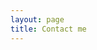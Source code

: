 ```yaml
---
layout: page
title: Contact me
---
```


<html>
    <head>
        <style>
            #chartdiv {
                width: 100%;
                height: 320px;
            }
            .map-marker {
                margin-left: -5px;
                margin-top: -5px;
            }
            .map-marker.map-clickable {
                cursor: pointer;
            }
            .pulse {
                width: 0px;
                height: 0px;
                border: 0px solid #f7f14c;
                -webkit-border-radius: 30px;
                -moz-border-radius: 30px;
                border-radius: 30px;
                background-color: #716f42;
                z-index: 10;
                position: absolute;
          }
          .map-marker .dot {
                border: 10px solid #FFFFFF;
                background: transparent;
                -webkit-border-radius: 100px;
                -moz-border-radius: 100px;
                border-radius: 100px;
                height: 40px;
                width: 40px;
                -webkit-animation: pulse 0s ease-out;
                -moz-animation: pulse 0s ease-out;
                animation: pulse 1s ease-out;
                -webkit-animation-iteration-count: infinite;
                -moz-animation-iteration-count: infinite;
                animation-iteration-count: infinite;
                position: absolute;
                top: -25px;
                left: -25px;
                z-index: 1;
                opacity: 0;
        }
        @-moz-keyframes pulse {
               0% {
                  -moz-transform: scale(0);
                  opacity: 0.0;
               }
               25% {
                  -moz-transform: scale(0);
                  opacity: 0.1;
               }
               50% {
                  -moz-transform: scale(0.1);
                  opacity: 0.3;
               }
               75% {
                  -moz-transform: scale(0.5);
                  opacity: 0.5;
               }
               100% {
                  -moz-transform: scale(1);
                  opacity: 0.0;
               }
        }
        @-webkit-keyframes "pulse" {
               0% {
                  -webkit-transform: scale(0);
                  opacity: 0.0;
               }
               25% {
                  -webkit-transform: scale(0);
                  opacity: 0.1;
               }
               50% {
                  -webkit-transform: scale(0.1);
                  opacity: 0.3;
               }
               75% {
                  -webkit-transform: scale(0.5);
                  opacity: 0.5;
               }
               100% {
                  -webkit-transform: scale(1);
                  opacity: 0.0;
               }
        }
        </style>
    </head>
    <body>
    <script src="https://www.amcharts.com/lib/3/ammap.js"></script>
    <script src="https://www.amcharts.com/lib/3/maps/js/worldLow.js"></script>
    <script src="https://www.amcharts.com/lib/3/themes/light.js"></script>
    <script>
    // svg path for target icon
    var targetSVG = "M9,0C4.029,0,0,4.029,0,9s4.029,9,9,9s9-4.029,9-9S13.971,0,9,0z M9,15.93 c-3.83,0-6.93-3.1-6.93-6.93S5.17,2.07,9,2.07s6.93,3.1,6.93,6.93S12.83,15.93,9,15.93 M12.5,9c0,1.933-1.567,3.5-3.5,3.5S5.5,10.933,5.5,9S7.067,5.5,9,5.5 S12.5,7.067,12.5,9z";

    var map = AmCharts.makeChart( "chartdiv", {
      "type": "map",
      "theme": "light",
      "dragMap": true,
      "projection": "miller",
      "mouseWheelZoomEnabled": true,
      "showBalloonOnSelectedObject": true,
      "backgroundAlpha": 1,
      "backgroundColor": "#000",

      "dataProvider": {
        "map": "worldLow",
        "zoomLevel": 1,
        "zoomLongitude": 10.685223,
        "zoomLatitude": 25.0,
        <!-- "getAreasFromMap": true, -->

        "lines": [
            {"latitudes": [ 29.9948936 , 30.341304 ], "longitudes": [ 112.660802 , 112.212773 ]},
            {"latitudes": [ 30.341304 , 30.5390822 ], "longitudes": [ 112.212773 , 114.3527662 ]},
            {"latitudes": [ 30.5390822 , 39.9869171 ], "longitudes": [ 114.3527662 , 116.3036799 ]},
            {"latitudes": [ 39.9869171 , 22.337857 ], "longitudes": [ 116.3036799 , 114.181962 ]}
        ],

        "images": [
        <!-- resident -->
        {"type": "circle", "title": "Xinguancun", "latitude": 29.9948936, "longitude": 112.660802, "scale": 0.3, "color": "#FF0000"},
        {"type": "circle", "title": "Jingzhou", "latitude": 30.341304, "longitude": 112.212773, "scale": 0.3, "color": "#FF0000"},
        {"svgPath": targetSVG, "title": "Wuhan", "latitude": 30.5390822, "longitude": 114.3527662, "scale": 0.3, "color": "#FF0000"},
        {"svgPath": targetSVG, "title": "Beijing", "latitude": 39.9869171, "longitude": 116.3036799, "scale": 0.3, "color": "#FF0000"},
        {"svgPath": targetSVG, "title": "Hong Kong", "latitude": 22.337857, "longitude": 114.181962, "scale": 0.5, "color": "#FF0000"},
        {"svgPath": targetSVG, "title": "Corvallis", "latitude": 44.5637844, "longitude": -123.2816383, "scale": 0.5, "color": "#FFFF00"},
        {"type": "circle", "title": "Honolulu", "latitude": 21.2961421, "longitude": -157.8197537, "scale": 0.2},
        {"type": "circle", "title": "Soeul", "latitude": 37.56171, "longitude": 126.969821, "scale": 0.2},
        {"type": "circle", "title": "Chiasso", "latitude": 45.833905, "longitude": 9.032748, "scale": 0.2},
        {"type": "circle", "title": "Como", "latitude": 45.818056, "longitude": 9.066017, "scale": 0.2},
        {"type": "circle", "title": "Venice", "latitude": 45.43086, "longitude": 12.334162, "scale": 0.2},
        {"type": "circle", "title": "Florence", "latitude": 43.768844, "longitude": 11.25357, "scale": 0.2},
        {"type": "circle", "title": "Milan", "latitude": 45.462403, "longitude": 9.186216, "scale": 0.2},
        {"type": "circle", "title": "Prague", "latitude": 50.0598054, "longitude": 14.3251976, "scale": 0.2},
        {"type": "circle", "title": "Karlovy Vary", "latitude": 50.23022, "longitude": 12.867841, "scale": 0.2},
        {"type": "circle", "title": "Český Krumlov", "latitude": 48.973443, "longitude": 14.472547, "scale": 0.2},
        {"type": "circle", "title": "Ceske Budejovice", "latitude": 48.809801, "longitude": 14.314063, "scale": 0.2},
        {"type": "circle", "title": "Yichang", "latitude": 30.685358, "longitude": 111.267151, "scale": 0.2},
        {"type": "circle", "title": "Xiangyang", "latitude": 31.931969, "longitude": 112.929498, "scale": 0.2},
        {"type": "circle", "title": "Chengdu", "latitude": 30.584186, "longitude": 104.056221, "scale": 0.2},
        {"type": "circle", "title": "Shenyang", "latitude": 41.795374, "longitude": 123.429275, "scale": 0.2},
        {"type": "circle", "title": "Chongming Island", "latitude": 31.623527, "longitude": 121.396618, "scale": 0.2},
        {"type": "circle", "title": "Shanghai", "latitude": 31.227287, "longitude": 121.459633, "scale": 0.2},
        {"type": "circle", "title": "Heaven Lake", "latitude": 42.021411, "longitude": 128.060149, "scale": 0.2},
        {"type": "circle", "title": "Changchun", "latitude": 43.822262, "longitude": 125.324109, "scale": 0.2},
        {"type": "circle", "title": "Yanbian Antu", "latitude": 43.10331, "longitude": 128.865288, "scale": 0.2},
        {"type": "circle", "title": "Shaoxing", "latitude": 29.996625, "longitude": 120.58591, "scale": 0.2},
        {"type": "circle", "title": "Hangzhou", "latitude": 30.268311, "longitude": 120.153467, "scale": 0.2},
        {"type": "circle", "title": "Xiangtan", "latitude": 27.827308, "longitude": 112.940775, "scale": 0.2},
        {"type": "circle", "title": "Yueyang", "latitude": 29.363103, "longitude": 113.114635, "scale": 0.2},
        {"type": "circle", "title": "Changsha", "latitude": 28.216436, "longitude": 112.940859, "scale": 0.2},
        {"type": "circle", "title": "Changzhou", "latitude": 31.808967, "longitude": 119.974338, "scale": 0.2},
        {"type": "circle", "title": "Nanjing", "latitude": 32.065932, "longitude": 118.788722, "scale": 0.2},
        {"type": "circle", "title": "Jiujiang Lushan", "latitude": 29.556552, "longitude": 116.013272, "scale": 0.2},
        {"type": "circle", "title": "Nanchang", "latitude": 28.679786, "longitude": 115.855627, "scale": 0.2},
        {"type": "circle", "title": "Qingdao", "latitude": 36.058188, "longitude": 120.364583, "scale": 0.2},
        {"type": "circle", "title": "Jinan", "latitude": 36.642584, "longitude": 117.12017, "scale": 0.2},
        {"type": "circle", "title": "Jianshui", "latitude": 23.633042, "longitude": 102.82543, "scale": 0.2},
        {"type": "circle", "title": "Mojiang", "latitude": 23.427488, "longitude": 101.686784, "scale": 0.2},
        {"type": "circle", "title": "Pu'er", "latitude": 22.782715, "longitude": 100.967927, "scale": 0.2},
        {"type": "circle", "title": "Xishuangbanna", "latitude": 22.006043, "longitude": 100.802042, "scale": 0.2},
        {"type": "circle", "title": "Dali", "latitude": 25.61027, "longitude": 100.270071, "scale": 0.2},
        {"type": "circle", "title": "Lijiang", "latitude": 26.853597, "longitude": 100.227114, "scale": 0.2},
        {"type": "circle", "title": "Puzhehei", "latitude": 24.131957, "longitude": 104.119156, "scale": 0.2},
        {"type": "circle", "title": "Gejiu", "latitude": 23.357424, "longitude": 103.155472, "scale": 0.2},
        {"type": "circle", "title": "Mengzi", "latitude": 23.363066, "longitude": 103.398048, "scale": 0.2},
        {"type": "circle", "title": "Shenzhen", "latitude": 22.532757, "longitude": 113.917776, "scale": 0.2},
        {"type": "circle", "title": "Zhuhai", "latitude": 22.2778, "longitude": 113.570599, "scale": 0.2},
        {"type": "circle", "title": "Macau", "latitude": 22.189968, "longitude": 113.548058, "scale": 0.2},
        {"type": "circle", "title": "Dongguan", "latitude": 23.037614, "longitude": 113.756288, "scale": 0.2},
        {"type": "circle", "title": "Guangzhou", "latitude": 23.116626, "longitude": 113.248428, "scale": 0.2}
        ]
      },

      "areasSettings": {
          "color": "#FFCC00",
          "outlineThickness": 0,
          "unlistedAreasColor": "#999",
          "unlistedAreasAlpha": 0.6
      },

      "imagesSettings": {
        "color": "#00FF00",
        "rollOverColor": "#FFFF00",
        "selectedColor": "#000000",
        "rollOverScale": 2
      },

      "linesSettings": {
        "arc": 0.8,
        "arrow": "none",
        "color": "#FFFF00",
        "alpha": 1,
        "arrowAlpha": 0.9,
        "arrowSize": 0,
        "thickness": 0.5
      },

      "balloon": {
          "drop": true,
          "enabled": false
      },

      "zoomControl": {
        "homeButtonEnabled": false,
        "zoomControlEnabled": false,
        "buttonSize": 20,
        "gridHeight": 0,
        "draggerAlpha": 0,
        "gridAlpha": 0
      },

      "backgroundZoomsToTop": true,
      "linesAboveImages": true,

      "export": {
        "enabled": false
      }
    } );

    map.addListener( "positionChanged", updateCustomMarkers );

    function updateCustomMarkers( event ) {
      var map = event.chart;

      for ( var x in map.dataProvider.images ) {
        var image = map.dataProvider.images[ x ];
        if (x == 4 || x == 5) {
            if ( 'undefined' == typeof image.externalElement )
            image.externalElement = createCustomMarker( image );
            var xy = map.coordinatesToStageXY( image.longitude, image.latitude );
            image.externalElement.style.top = xy.y + 'px';
            image.externalElement.style.left = xy.x + 'px';
        }
      }
    }

    function createCustomMarker( image ) {
      var holder = document.createElement( 'div' );
      holder.className = 'map-marker';
      holder.title = image.title;
      holder.style.position = 'absolute';

      if ( undefined != image.url ) {
        holder.onclick = function() {
          window.location.href = image.url;
        };
        holder.className += ' map-clickable';
      }

      var dot = document.createElement( 'div' );
      dot.className = 'dot';
      holder.appendChild( dot );

      var pulse = document.createElement( 'div' );
      pulse.className = 'pulse';
      holder.appendChild( pulse );

      image.chart.chartDiv.appendChild( holder );

      return holder;
    }
    </script>
    </body>
    <div id="chartdiv"></div>

      <!-- qq enterprise mail -->
      <style>
      .bizmail_loginpanel{font-size:12px;width:300px;height:auto;border:1px solid #cccccc;background:#ffffff;}
      .bizmail_LoginBox{padding:10px 15px;}
      .bizmail_loginpanel h3{padding-bottom:5px;margin:0 0 5px 0;border-bottom:1px solid #cccccc;font-size:14px;}
      .bizmail_loginpanel form{margin:0;padding:0;}
      .bizmail_loginpanel input.text{font-size:12px;width:100px;height:20px;margin:0 2px;border:1px solid #C3C3C3;border-color:#7C7C7C #C3C3C3 #C3C3C3 #9A9A9A;}
      .bizmail_loginpanel .bizmail_column{height:28px;}
      .bizmail_loginpanel .bizmail_column label{display:block;float:left;width:30px;height:24px;line-height:24px;font-size:12px;}
      .bizmail_loginpanel .bizmail_column .bizmail_inputArea{float:left;width:240px;}
      .bizmail_loginpanel .bizmail_column span{font-size:12px;word-wrap:break-word;margin-left: 2px;line-height:200%;}
      .bizmail_loginpanel .bizmail_SubmitArea{margin-left:30px;clear:both;}
      .bizmail_loginpanel .bizmail_SubmitArea a{font-size:12px;margin-left:5px;}
      .bizmail_loginpanel select{width:110px;height:20px;margin:0 2px;}
      </style>
      <script type="text/javascript" src="http://exmail.qq.com/en_US/htmledition/js_biz/outerlogin.js"  charset="utf-8"></script>
      <script type="text/javascript">
      writeLoginPanel({domainlist:"zhangfangli.cn", mode:"vertical"});
      </script>

</html>

If you are having any questions or suggestions, feel free to contact [me]({{ site.baseurl }}/menu/rong.html).
